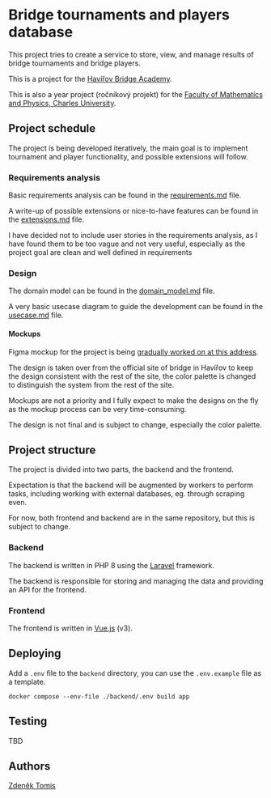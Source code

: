 
# Bridge tournaments and players database

This project tries to create a service to store, view, and manage results of bridge tournaments and bridge players.

This is a project for the [Havířov Bridge Academy](https://www.bridzhavirov.cz/).

This is also a year project (ročníkový projekt) for the [Faculty of Mathematics and Physics, Charles University](https://www.mff.cuni.cz/en).

## Project schedule

The project is being developed iteratively, the main goal is to implement tournament and player functionality, and possible extensions will follow.

### Requirements analysis

Basic requirements analysis can be found in the [requirements.md](analysis/requirements.md) file.

A write-up of possible extensions or nice-to-have features can be found in the [extensions.md](analysis/extensions.md) file.

I have decided not to include user stories in the requirements analysis, as I have found them to be too vague and not very useful, especially as the project goal are clean and well defined in requirements

### Design

The domain model can be found in the [domain_model.md](design/domain_model.md) file.

A very basic usecase diagram to guide the development can be found in the [usecase.md](design/usecase.md) file.

#### Mockups

Figma mockup for the project is being [gradually worked on at this address](https://www.figma.com/file/7viqnEaCt7VbuPwxjV9PUJ/matrikabs?node-id=102%3A644&t=disWhiQWDYSMkD8x-1).

The design is taken over from the official site of bridge in Havířov to keep the design consistent with the rest of the site, the color palette is changed to distinguish the system from the rest of the site.

Mockups are not a priority and I fully expect to make the designs on the fly as the mockup process can be very time-consuming.

The design is not final and is subject to change, especially the color palette.


## Project structure

The project is divided into two parts, the backend and the frontend.

Expectation is that the backend will be augmented by workers to perform tasks, including working with external databases, eg. through scraping even.

For now, both frontend and backend are in the same repository, but this is subject to change.

### Backend

The backend is written in PHP 8 using the [Laravel](https://laravel.com/) framework.

The backend is responsible for storing and managing the data and providing an API for the frontend.

### Frontend

The frontend is written in [Vue.js](https://vuejs.org/) (v3).

## Deploying

Add a `.env` file to the `backend` directory, you can use the `.env.example` file as a template.

```
docker compose --env-file ./backend/.env build app
```

## Testing

TBD

## Authors 
[Zdeněk Tomis](zdenektomis.eu)